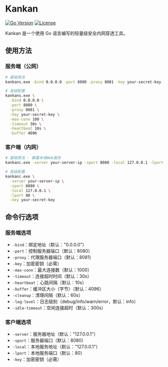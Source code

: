 # Kankan

[![Go Version](https://img.shields.io/badge/Go-1.23.5-blue.svg)](https://golang.org/doc/devel/release.html)
[![License](https://img.shields.io/badge/License-MIT-green.svg)](https://opensource.org/licenses/MIT)

Kankan 是一个使用 Go 语言编写的轻量级安全内网穿透工具。

## 使用方法

### 服务端（公网）

```bash
# 基础用法
kankans.exe -bind 0.0.0.0 -port 8080 -proxy 8081 -key your-secret-key

# 高级配置
kankans.exe \
  -bind 0.0.0.0 \
  -port 8080 \
  -proxy 8081 \
  -key your-secret-key \
  -max-conn 100 \
  -timeout 30s \
  -heartbeat 10s \
  -buffer 4096
```

### 客户端（内网）

```bash
# 基础用法 - 暴露本地Web服务
kankanc.exe -server your-server-ip -sport 8080 -local 127.0.0.1 -lport 80 -key your-secret-key

# 高级配置
kankanc.exe \
  -server your-server-ip \
  -sport 8080 \
  -local 127.0.0.1 \
  -lport 80 \
  -key your-secret-key
```

## 命令行选项

### 服务端选项
- `-bind`：绑定地址（默认："0.0.0.0"）
- `-port`：控制服务器端口（默认：8080）
- `-proxy`：代理服务器端口（默认：8081）
- `-key`：加密密钥（必需）
- `-max-conn`：最大连接数（默认：1000）
- `-timeout`：连接超时时间（默认：30s）
- `-heartbeat`：心跳间隔（默认：10s）
- `-buffer`：缓冲区大小（字节）（默认：4096）
- `-cleanup`：清理间隔（默认：60s）
- `-log-level`：日志级别（debug/info/warn/error，默认：info）
- `-idle-timeout`：空闲连接超时（默认：300s）

### 客户端选项
- `-server`：服务器地址（默认："127.0.0.1"）
- `-sport`：服务器端口（默认：8080）
- `-local`：本地服务地址（默认："127.0.0.1"）
- `-lport`：本地服务端口（默认：80）
- `-key`：加密密钥（必需）
